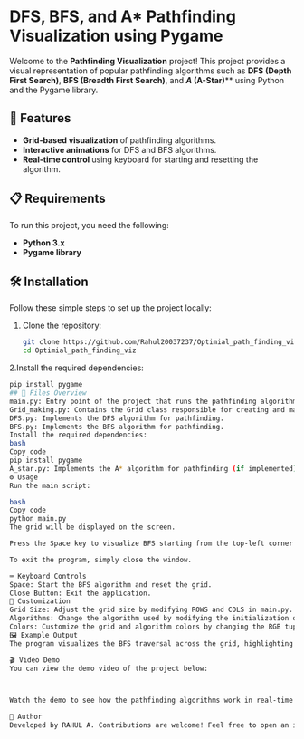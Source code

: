 # DFS, BFS, and A* Pathfinding Visualization using Pygame

Welcome to the **Pathfinding Visualization** project! This project provides a visual representation of popular pathfinding algorithms such as **DFS (Depth First Search)**, **BFS (Breadth First Search)**, and ***A* (A-Star)**** using Python and the Pygame library.

## 🚀 Features
- **Grid-based visualization** of pathfinding algorithms.
- **Interactive animations** for DFS and BFS algorithms.
- **Real-time control** using keyboard for starting and resetting the algorithm.

## 📋 Requirements
To run this project, you need the following:

- **Python 3.x**
- **Pygame library**

## 🛠️ Installation

Follow these simple steps to set up the project locally:

1. Clone the repository:
   ```bash
   git clone https://github.com/Rahul20037237/Optimial_path_finding_viz.git
   cd Optimial_path_finding_viz
2.Install the required dependencies:
```bash
pip install pygame
## 📁 Files Overview
main.py: Entry point of the project that runs the pathfinding algorithm.
Grid_making.py: Contains the Grid class responsible for creating and managing the grid.
DFS.py: Implements the DFS algorithm for pathfinding.
BFS.py: Implements the BFS algorithm for pathfinding.
Install the required dependencies:
bash
Copy code
pip install pygame
A_star.py: Implements the A* algorithm for pathfinding (if implemented).
⚙️ Usage
Run the main script:

bash
Copy code
python main.py
The grid will be displayed on the screen.

Press the Space key to visualize BFS starting from the top-left corner (0, 0) to the bottom-right corner (29, 29).

To exit the program, simply close the window.

⌨️ Keyboard Controls
Space: Start the BFS algorithm and reset the grid.
Close Button: Exit the application.
🎨 Customization
Grid Size: Adjust the grid size by modifying ROWS and COLS in main.py.
Algorithms: Change the algorithm used by modifying the initialization of the algorithm class (DFS, BFS, AStar).
Colors: Customize the grid and algorithm colors by changing the RGB tuples in main.py.
🖼️ Example Output
The program visualizes the BFS traversal across the grid, highlighting the cells as they are visited.

🎬 Video Demo
You can view the demo video of the project below:



Watch the demo to see how the pathfinding algorithms work in real-time!

📧 Author
Developed by RAHUL A. Contributions are welcome! Feel free to open an issue or submit a pull
